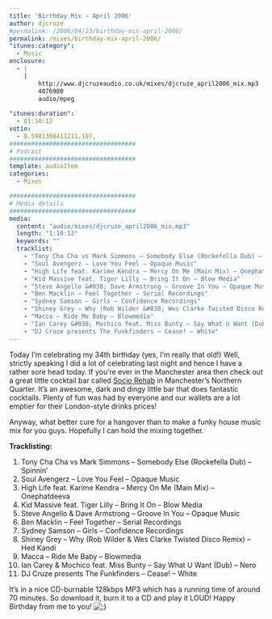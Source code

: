 ```yaml
---
title: 'Birthday Mix – April 2006'
author: djcruze
#permalink: /2006/04/23/birthday-mix-april-2006/
permalink: /mixes/birthday-mix-april-2006/
"itunes:category":
  - Music
enclosure:
  - |
    |
        http://www.djcruzeaudio.co.uk/mixes/djcruze_april2006_mix.mp3
        4076980
        audio/mpeg
        
"itunes:duration":
  - 01:10:12
votio:
  - 8.5981308411211,107,
###################################
# Podcast
###################################
template: audioItem
categories:
  - Mixes

###################################
# Media details
###################################
media:
  content: "audio/mixes/djcruze_april2006_mix.mp3"
  length: "1:10:12"
  keywords: ""
  tracklist:
    - "Tony Cha Cha vs Mark Simmons – Somebody Else (Rockefella Dub) – Spinnin&#8217;"
    - "Soul Avengerz – Love You Feel – Opaque Music"
    - "High Life feat. Karime Kendra – Mercy On Me (Main Mix) – Onephatdeeva"
    - "Kid Massive feat. Tiger Lilly – Bring It On – Blow Media"
    - "Steve Angello &#038; Dave Armstrong – Groove In You – Opaque Music"
    - "Ben Macklin – Feel Together – Serial Recordings"
    - "Sydney Samson – Girls – Confidence Recordings"
    - "Shiney Grey – Why (Rob Wilder &#038; Wes Clarke Twisted Disco Remix) – Hed Kandi"
    - "Macca – Ride Me Baby – Blowmedia"
    - "Ian Carey &#038; Mochico feat. Miss Bunty – Say What U Want (Dub) – Nero"
    - "DJ Cruze presents The Funkfinders – Cease! – White"
---
```


Today I&#8217;m celebrating my 34th birthday (yes, I&#8217;m really that old!) Well, strictly speaking I did a lot of celebrating last night and hence I have a rather sore head today. If you&#8217;re ever in the Manchester area then check out a great little cocktail bar called [Socio Rehab][1] in Manchester&#8217;s Northern Quarter. It&#8217;s an awesome, dark and dingy little bar that does fantastic cocktails. Plenty of fun was had by everyone and our wallets are a lot emptier for their London-style drinks prices!

Anyway, what better cure for a hangover than to make a funky house music mix for you guys. Hopefully I can hold the mixing together.

**Tracklisting:**

  1. Tony Cha Cha vs Mark Simmons – Somebody Else (Rockefella Dub) – Spinnin&#8217;
  2. Soul Avengerz – Love You Feel – Opaque Music
  3. High Life feat. Karime Kendra – Mercy On Me (Main Mix) – Onephatdeeva
  4. Kid Massive feat. Tiger Lilly – Bring It On – Blow Media
  5. Steve Angello &#038; Dave Armstrong – Groove In You – Opaque Music
  6. Ben Macklin – Feel Together – Serial Recordings
  7. Sydney Samson – Girls – Confidence Recordings
  8. Shiney Grey – Why (Rob Wilder &#038; Wes Clarke Twisted Disco Remix) – Hed Kandi
  9. Macca – Ride Me Baby – Blowmedia
 10. Ian Carey &#038; Mochico feat. Miss Bunty – Say What U Want (Dub) – Nero
 11. DJ Cruze presents The Funkfinders – Cease! – White

It&#8217;s in a nice CD-burnable 128kbps MP3 which has a running time of around 70 minutes. So download it, burn it to a CD and play it LOUD! Happy Birthday from me to you! <img src="http://www.djcruze.co.uk/cms/wp-includes/images/smilies/icon_wink.gif" alt=";)" class="wp-smiley" />

 [1]: http://www.sociorehab.com/